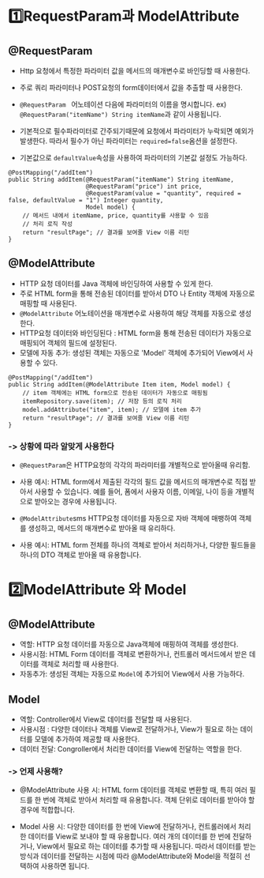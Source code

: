 # 1️⃣RequestParam과 ModelAttribute

## @RequestParam

- Http 요청에서 특정한 파라미터 값을 메서드의 매개변수로 바인딩할 때 사용한다.
- 주로 쿼리 파라미터나 POST요청의 form데이터에서 값을 추출할 때 사용한다.

-  `@RequestParam ` 어노테이션 다음에 파라미터의 이름을 명시합니다.
 ex) `@RequestParam("itemName") String itemName`과 같이 사용됩니다.
- 기본적으로 필수파라미터로 간주되기때문에 요청에서 파라미터가 누락되면 예외가 발생한다. 따라서 필수가 아닌 파라미터는 `required=false`옴션을 설정한다.
- 기본값으로 `defaultValue`속성을 사용하여 파라미터의 기본값 설정도 가능하다.

```
@PostMapping("/addItem")
public String addItem(@RequestParam("itemName") String itemName,
                      @RequestParam("price") int price,
                      @RequestParam(value = "quantity", required = false, defaultValue = "1") Integer quantity,
                      Model model) {
    // 메서드 내에서 itemName, price, quantity를 사용할 수 있음
    // 처리 로직 작성
    return "resultPage"; // 결과를 보여줄 View 이름 리턴
}

```

## @ModelAttribute
- HTTP 요청 데이터를 Java 객체에 바인딩하여 사용할 수 있게 한다.
- 주로 HTML form을 통해 전송된 데이터를 받아서 DTO 나 Entity 객체에 자동으로 매핑할 때 사용된다.
- `@ModelAttribute` 어노테이션을 매개변수로 사용하여 해당 객체를 자동으로 생성한다.
- HTTP요청 데이터와 바인딩된다 : HTML form을 통해 전송된 데이터가 자동으로 매핑되어 객체의 필드에 설정된다.
- 모델에 자동 추가: 생성된 객체는 자동으로 'Model' 객체에 추가되어 View에서 사용할 수 있다.

```
@PostMapping("/addItem")
public String addItem(@ModelAttribute Item item, Model model) {
    // item 객체에는 HTML form으로 전송된 데이터가 자동으로 매핑됨
    itemRepository.save(item); // 저장 등의 로직 처리
    model.addAttribute("item", item); // 모델에 item 추가
    return "resultPage"; // 결과를 보여줄 View 이름 리턴
}

```

### -> 상황에 따라 알맞게 사용한다

- `@RequestParam`은 HTTP요청의 각각의 파라미터를 개별적으로 받아올때 유리함.
- 사용 예시: HTML form에서 제출된 각각의 필드 값을 메서드의 매개변수로 직접 받아서 사용할 수 있습니다. 예를 들어, 폼에서 사용자 이름, 이메일, 나이 등을 개별적으로 받아오는 경우에 사용됩니다.


- `@ModelAttribute`sms HTTP요청 데이터를 자동으로 자바 객체에 매팽하여 객체를 생성하고, 메서드의 매개변수로 받아올 때 유리하다.
- 사용 예시: HTML form 전체를 하나의 객체로 받아서 처리하거나, 다양한 필드들을 하나의 DTO 객체로 받아올 때 유용합니다.

# 2️⃣ModelAttribute 와 Model

## @ModelAttribute
- 역할: HTTP 요청 데이터를 자동으로 Java객체에 매핑하여 객체를 생성한다.
- 사용시점: HTML Form 데이터를 객체로 변환하거나, 컨트롤러 메서드에서 받은 데이터를 객체로 처리할 때 사용한다.
- 자동추가: 생성된 객체는 자동으로 `Model`에 추가되어 View에서 사용 가능하다.

## Model
- 역할: Controller에서 View로 데이터를 전달할 때 사용된다.
- 사용시점 : 다양한 데이터나 객체를 View로 전달하거나, View가 필요로 하는 데이터를 모델에 추가하여 제공할 때 사용한다.
- 데이터 전달: Congroller에서 처리한 데이터를 View에 전달하는 역할을 한다.

### -> 언제 사용해?
- @ModelAttribute 사용 시: HTML form 데이터를 객체로 변환할 때, 특히 여러 필드를 한 번에 객체로 받아서 처리할 때 유용합니다. 객체 단위로 데이터를 받아야 할 경우에 적합합니다.

- Model 사용 시: 다양한 데이터를 한 번에 View에 전달하거나, 컨트롤러에서 처리한 데이터를 View로 보내야 할 때 유용합니다. 여러 개의 데이터를 한 번에 전달하거나, View에서 필요로 하는 데이터를 추가할 때 사용됩니다.
따라서 데이터를 받는 방식과 데이터를 전달하는 시점에 따라 @ModelAttribute와 Model을 적절히 선택하여 사용하면 됩니다.
